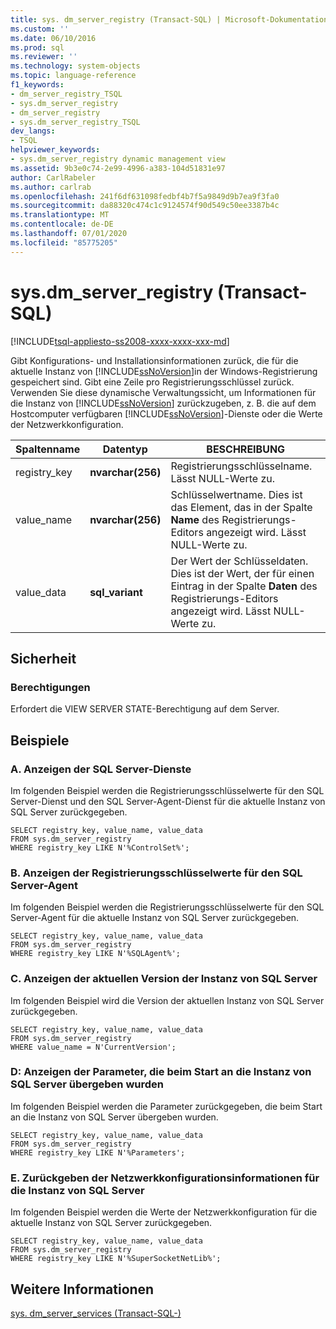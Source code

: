 ```yaml
---
title: sys. dm_server_registry (Transact-SQL) | Microsoft-Dokumentation
ms.custom: ''
ms.date: 06/10/2016
ms.prod: sql
ms.reviewer: ''
ms.technology: system-objects
ms.topic: language-reference
f1_keywords:
- dm_server_registry_TSQL
- sys.dm_server_registry
- dm_server_registry
- sys.dm_server_registry_TSQL
dev_langs:
- TSQL
helpviewer_keywords:
- sys.dm_server_registry dynamic management view
ms.assetid: 9b3e0c74-2e99-4996-a383-104d51831e97
author: CarlRabeler
ms.author: carlrab
ms.openlocfilehash: 241f6df631098fedbf4b7f5a9849d9b7ea9f3fa0
ms.sourcegitcommit: da88320c474c1c9124574f90d549c50ee3387b4c
ms.translationtype: MT
ms.contentlocale: de-DE
ms.lasthandoff: 07/01/2020
ms.locfileid: "85775205"
---
```

# <a name="sysdm_server_registry-transact-sql"></a>sys.dm_server_registry (Transact-SQL)
[!INCLUDE[tsql-appliesto-ss2008-xxxx-xxxx-xxx-md](../../includes/applies-to-version/sqlserver.md)]

  Gibt Konfigurations- und Installationsinformationen zurück, die für die aktuelle Instanz von [!INCLUDE[ssNoVersion](../../includes/ssnoversion-md.md)]in der Windows-Registrierung gespeichert sind. Gibt eine Zeile pro Registrierungsschlüssel zurück. Verwenden Sie diese dynamische Verwaltungssicht, um Informationen für die Instanz von [!INCLUDE[ssNoVersion](../../includes/ssnoversion-md.md)] zurückzugeben, z. B. die auf dem Hostcomputer verfügbaren [!INCLUDE[ssNoVersion](../../includes/ssnoversion-md.md)]-Dienste oder die Werte der Netzwerkkonfiguration.  
  
|Spaltenname|Datentyp|BESCHREIBUNG|  
|-----------------|---------------|-----------------|  
|registry_key|**nvarchar(256)**|Registrierungsschlüsselname. Lässt NULL-Werte zu.|  
|value_name|**nvarchar(256)**|Schlüsselwertname. Dies ist das Element, das in der Spalte **Name** des Registrierungs-Editors angezeigt wird. Lässt NULL-Werte zu.|  
|value_data|**sql_variant**|Der Wert der Schlüsseldaten. Dies ist der Wert, der für einen Eintrag in der Spalte **Daten** des Registrierungs-Editors angezeigt wird. Lässt NULL-Werte zu.|  
  
## <a name="security"></a>Sicherheit  
  
### <a name="permissions"></a>Berechtigungen  
 Erfordert die VIEW SERVER STATE-Berechtigung auf dem Server.  
  
## <a name="examples"></a>Beispiele  
  
### <a name="a-display-the-sql-server-services"></a>A. Anzeigen der SQL Server-Dienste  
 Im folgenden Beispiel werden die Registrierungsschlüsselwerte für den SQL Server-Dienst und den SQL Server-Agent-Dienst für die aktuelle Instanz von SQL Server zurückgegeben.  
  
```  
SELECT registry_key, value_name, value_data  
FROM sys.dm_server_registry  
WHERE registry_key LIKE N'%ControlSet%';  
```  
  
### <a name="b-display-the-sql-server-agent-registry-key-values"></a>B. Anzeigen der Registrierungsschlüsselwerte für den SQL Server-Agent  
 Im folgenden Beispiel werden die Registrierungsschlüsselwerte für den SQL Server-Agent für die aktuelle Instanz von SQL Server zurückgegeben.  
  
```  
SELECT registry_key, value_name, value_data  
FROM sys.dm_server_registry  
WHERE registry_key LIKE N'%SQLAgent%';  
```  
  
### <a name="c-display-the-current-version-of-the-instance-of-sql-server"></a>C. Anzeigen der aktuellen Version der Instanz von SQL Server  
 Im folgenden Beispiel wird die Version der aktuellen Instanz von SQL Server zurückgegeben.  
  
```  
SELECT registry_key, value_name, value_data  
FROM sys.dm_server_registry  
WHERE value_name = N'CurrentVersion';  
```  
  
### <a name="d-display-the-parameters-passed-to-the-instance-of-sql-server-during-startup"></a>D: Anzeigen der Parameter, die beim Start an die Instanz von SQL Server übergeben wurden  
 Im folgenden Beispiel werden die Parameter zurückgegeben, die beim Start an die Instanz von SQL Server übergeben wurden.  
  
```  
SELECT registry_key, value_name, value_data  
FROM sys.dm_server_registry  
WHERE registry_key LIKE N'%Parameters';  
```  
  
### <a name="e-return-network-configuration-information-for-the-instance-of-sql-server"></a>E. Zurückgeben der Netzwerkkonfigurationsinformationen für die Instanz von SQL Server  
 Im folgenden Beispiel werden die Werte der Netzwerkkonfiguration für die aktuelle Instanz von SQL Server zurückgegeben.  
  
```  
SELECT registry_key, value_name, value_data  
FROM sys.dm_server_registry  
WHERE registry_key LIKE N'%SuperSocketNetLib%';  
```  
  
## <a name="see-also"></a>Weitere Informationen  
 [sys. dm_server_services &#40;Transact-SQL-&#41;](../../relational-databases/system-dynamic-management-views/sys-dm-server-services-transact-sql.md)  
  
  
